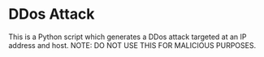 # DDos Attack
This is a Python script which generates a DDos attack targeted at an IP address and host. NOTE: DO NOT USE THIS FOR MALICIOUS PURPOSES.
